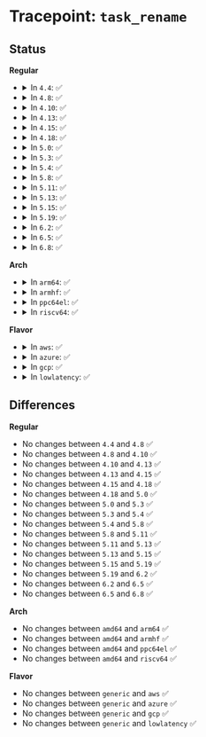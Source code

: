 # Tracepoint: <code>task_rename</code>

## Status
<b>Regular</b>
<ul>
<li>
<details>
<summary>In <code>4.4</code>: ✅</summary>

Event:

```c
struct trace_event_raw_task_rename {
    struct trace_entry ent;
    pid_t pid;
    char oldcomm[16];
    char newcomm[16];
    short int oom_score_adj;
    char __data[0];
};
```
Function:

```c
void trace_event_raw_event_task_rename(void *__data, struct task_struct *task, const char *comm);
```
</details>
</li>
<li>
<details>
<summary>In <code>4.8</code>: ✅</summary>

Event:

```c
struct trace_event_raw_task_rename {
    struct trace_entry ent;
    pid_t pid;
    char oldcomm[16];
    char newcomm[16];
    short int oom_score_adj;
    char __data[0];
};
```
Function:

```c
void trace_event_raw_event_task_rename(void *__data, struct task_struct *task, const char *comm);
```
</details>
</li>
<li>
<details>
<summary>In <code>4.10</code>: ✅</summary>

Event:

```c
struct trace_event_raw_task_rename {
    struct trace_entry ent;
    pid_t pid;
    char oldcomm[16];
    char newcomm[16];
    short int oom_score_adj;
    char __data[0];
};
```
Function:

```c
void trace_event_raw_event_task_rename(void *__data, struct task_struct *task, const char *comm);
```
</details>
</li>
<li>
<details>
<summary>In <code>4.13</code>: ✅</summary>

Event:

```c
struct trace_event_raw_task_rename {
    struct trace_entry ent;
    pid_t pid;
    char oldcomm[16];
    char newcomm[16];
    short int oom_score_adj;
    char __data[0];
};
```
Function:

```c
void trace_event_raw_event_task_rename(void *__data, struct task_struct *task, const char *comm);
```
</details>
</li>
<li>
<details>
<summary>In <code>4.15</code>: ✅</summary>

Event:

```c
struct trace_event_raw_task_rename {
    struct trace_entry ent;
    pid_t pid;
    char oldcomm[16];
    char newcomm[16];
    short int oom_score_adj;
    char __data[0];
};
```
Function:

```c
void trace_event_raw_event_task_rename(void *__data, struct task_struct *task, const char *comm);
```
</details>
</li>
<li>
<details>
<summary>In <code>4.18</code>: ✅</summary>

Event:

```c
struct trace_event_raw_task_rename {
    struct trace_entry ent;
    pid_t pid;
    char oldcomm[16];
    char newcomm[16];
    short int oom_score_adj;
    char __data[0];
};
```
Function:

```c
void trace_event_raw_event_task_rename(void *__data, struct task_struct *task, const char *comm);
```
</details>
</li>
<li>
<details>
<summary>In <code>5.0</code>: ✅</summary>

Event:

```c
struct trace_event_raw_task_rename {
    struct trace_entry ent;
    pid_t pid;
    char oldcomm[16];
    char newcomm[16];
    short int oom_score_adj;
    char __data[0];
};
```
Function:

```c
void trace_event_raw_event_task_rename(void *__data, struct task_struct *task, const char *comm);
```
</details>
</li>
<li>
<details>
<summary>In <code>5.3</code>: ✅</summary>

Event:

```c
struct trace_event_raw_task_rename {
    struct trace_entry ent;
    pid_t pid;
    char oldcomm[16];
    char newcomm[16];
    short int oom_score_adj;
    char __data[0];
};
```
Function:

```c
void trace_event_raw_event_task_rename(void *__data, struct task_struct *task, const char *comm);
```
</details>
</li>
<li>
<details>
<summary>In <code>5.4</code>: ✅</summary>

Event:

```c
struct trace_event_raw_task_rename {
    struct trace_entry ent;
    pid_t pid;
    char oldcomm[16];
    char newcomm[16];
    short int oom_score_adj;
    char __data[0];
};
```
Function:

```c
void trace_event_raw_event_task_rename(void *__data, struct task_struct *task, const char *comm);
```
</details>
</li>
<li>
<details>
<summary>In <code>5.8</code>: ✅</summary>

Event:

```c
struct trace_event_raw_task_rename {
    struct trace_entry ent;
    pid_t pid;
    char oldcomm[16];
    char newcomm[16];
    short int oom_score_adj;
    char __data[0];
};
```
Function:

```c
void trace_event_raw_event_task_rename(void *__data, struct task_struct *task, const char *comm);
```
</details>
</li>
<li>
<details>
<summary>In <code>5.11</code>: ✅</summary>

Event:

```c
struct trace_event_raw_task_rename {
    struct trace_entry ent;
    pid_t pid;
    char oldcomm[16];
    char newcomm[16];
    short int oom_score_adj;
    char __data[0];
};
```
Function:

```c
void trace_event_raw_event_task_rename(void *__data, struct task_struct *task, const char *comm);
```
</details>
</li>
<li>
<details>
<summary>In <code>5.13</code>: ✅</summary>

Event:

```c
struct trace_event_raw_task_rename {
    struct trace_entry ent;
    pid_t pid;
    char oldcomm[16];
    char newcomm[16];
    short int oom_score_adj;
    char __data[0];
};
```
Function:

```c
void trace_event_raw_event_task_rename(void *__data, struct task_struct *task, const char *comm);
```
</details>
</li>
<li>
<details>
<summary>In <code>5.15</code>: ✅</summary>

Event:

```c
struct trace_event_raw_task_rename {
    struct trace_entry ent;
    pid_t pid;
    char oldcomm[16];
    char newcomm[16];
    short int oom_score_adj;
    char __data[0];
};
```
Function:

```c
void trace_event_raw_event_task_rename(void *__data, struct task_struct *task, const char *comm);
```
</details>
</li>
<li>
<details>
<summary>In <code>5.19</code>: ✅</summary>

Event:

```c
struct trace_event_raw_task_rename {
    struct trace_entry ent;
    pid_t pid;
    char oldcomm[16];
    char newcomm[16];
    short int oom_score_adj;
    char __data[0];
};
```
Function:

```c
void trace_event_raw_event_task_rename(void *__data, struct task_struct *task, const char *comm);
```
</details>
</li>
<li>
<details>
<summary>In <code>6.2</code>: ✅</summary>

Event:

```c
struct trace_event_raw_task_rename {
    struct trace_entry ent;
    pid_t pid;
    char oldcomm[16];
    char newcomm[16];
    short int oom_score_adj;
    char __data[0];
};
```
Function:

```c
void trace_event_raw_event_task_rename(void *__data, struct task_struct *task, const char *comm);
```
</details>
</li>
<li>
<details>
<summary>In <code>6.5</code>: ✅</summary>

Event:

```c
struct trace_event_raw_task_rename {
    struct trace_entry ent;
    pid_t pid;
    char oldcomm[16];
    char newcomm[16];
    short int oom_score_adj;
    char __data[0];
};
```
Function:

```c
void trace_event_raw_event_task_rename(void *__data, struct task_struct *task, const char *comm);
```
</details>
</li>
<li>
<details>
<summary>In <code>6.8</code>: ✅</summary>

Event:

```c
struct trace_event_raw_task_rename {
    struct trace_entry ent;
    pid_t pid;
    char oldcomm[16];
    char newcomm[16];
    short int oom_score_adj;
    char __data[0];
};
```
Function:

```c
void trace_event_raw_event_task_rename(void *__data, struct task_struct *task, const char *comm);
```
</details>
</li>
</ul>
<b>Arch</b>
<ul>
<li>
<details>
<summary>In <code>arm64</code>: ✅</summary>

Event:

```c
struct trace_event_raw_task_rename {
    struct trace_entry ent;
    pid_t pid;
    char oldcomm[16];
    char newcomm[16];
    short int oom_score_adj;
    char __data[0];
};
```
Function:

```c
void trace_event_raw_event_task_rename(void *__data, struct task_struct *task, const char *comm);
```
</details>
</li>
<li>
<details>
<summary>In <code>armhf</code>: ✅</summary>

Event:

```c
struct trace_event_raw_task_rename {
    struct trace_entry ent;
    pid_t pid;
    char oldcomm[16];
    char newcomm[16];
    short int oom_score_adj;
    char __data[0];
};
```
Function:

```c
void trace_event_raw_event_task_rename(void *__data, struct task_struct *task, const char *comm);
```
</details>
</li>
<li>
<details>
<summary>In <code>ppc64el</code>: ✅</summary>

Event:

```c
struct trace_event_raw_task_rename {
    struct trace_entry ent;
    pid_t pid;
    char oldcomm[16];
    char newcomm[16];
    short int oom_score_adj;
    char __data[0];
};
```
Function:

```c
void trace_event_raw_event_task_rename(void *__data, struct task_struct *task, const char *comm);
```
</details>
</li>
<li>
<details>
<summary>In <code>riscv64</code>: ✅</summary>

Event:

```c
struct trace_event_raw_task_rename {
    struct trace_entry ent;
    pid_t pid;
    char oldcomm[16];
    char newcomm[16];
    short int oom_score_adj;
    char __data[0];
};
```
Function:

```c
void trace_event_raw_event_task_rename(void *__data, struct task_struct *task, const char *comm);
```
</details>
</li>
</ul>
<b>Flavor</b>
<ul>
<li>
<details>
<summary>In <code>aws</code>: ✅</summary>

Event:

```c
struct trace_event_raw_task_rename {
    struct trace_entry ent;
    pid_t pid;
    char oldcomm[16];
    char newcomm[16];
    short int oom_score_adj;
    char __data[0];
};
```
Function:

```c
void trace_event_raw_event_task_rename(void *__data, struct task_struct *task, const char *comm);
```
</details>
</li>
<li>
<details>
<summary>In <code>azure</code>: ✅</summary>

Event:

```c
struct trace_event_raw_task_rename {
    struct trace_entry ent;
    pid_t pid;
    char oldcomm[16];
    char newcomm[16];
    short int oom_score_adj;
    char __data[0];
};
```
Function:

```c
void trace_event_raw_event_task_rename(void *__data, struct task_struct *task, const char *comm);
```
</details>
</li>
<li>
<details>
<summary>In <code>gcp</code>: ✅</summary>

Event:

```c
struct trace_event_raw_task_rename {
    struct trace_entry ent;
    pid_t pid;
    char oldcomm[16];
    char newcomm[16];
    short int oom_score_adj;
    char __data[0];
};
```
Function:

```c
void trace_event_raw_event_task_rename(void *__data, struct task_struct *task, const char *comm);
```
</details>
</li>
<li>
<details>
<summary>In <code>lowlatency</code>: ✅</summary>

Event:

```c
struct trace_event_raw_task_rename {
    struct trace_entry ent;
    pid_t pid;
    char oldcomm[16];
    char newcomm[16];
    short int oom_score_adj;
    char __data[0];
};
```
Function:

```c
void trace_event_raw_event_task_rename(void *__data, struct task_struct *task, const char *comm);
```
</details>
</li>
</ul>

## Differences
<b>Regular</b>
<ul>
<li>
No changes between <code>4.4</code> and <code>4.8</code> ✅
</li>
<li>
No changes between <code>4.8</code> and <code>4.10</code> ✅
</li>
<li>
No changes between <code>4.10</code> and <code>4.13</code> ✅
</li>
<li>
No changes between <code>4.13</code> and <code>4.15</code> ✅
</li>
<li>
No changes between <code>4.15</code> and <code>4.18</code> ✅
</li>
<li>
No changes between <code>4.18</code> and <code>5.0</code> ✅
</li>
<li>
No changes between <code>5.0</code> and <code>5.3</code> ✅
</li>
<li>
No changes between <code>5.3</code> and <code>5.4</code> ✅
</li>
<li>
No changes between <code>5.4</code> and <code>5.8</code> ✅
</li>
<li>
No changes between <code>5.8</code> and <code>5.11</code> ✅
</li>
<li>
No changes between <code>5.11</code> and <code>5.13</code> ✅
</li>
<li>
No changes between <code>5.13</code> and <code>5.15</code> ✅
</li>
<li>
No changes between <code>5.15</code> and <code>5.19</code> ✅
</li>
<li>
No changes between <code>5.19</code> and <code>6.2</code> ✅
</li>
<li>
No changes between <code>6.2</code> and <code>6.5</code> ✅
</li>
<li>
No changes between <code>6.5</code> and <code>6.8</code> ✅
</li>
</ul>
<b>Arch</b>
<ul>
<li>
No changes between <code>amd64</code> and <code>arm64</code> ✅
</li>
<li>
No changes between <code>amd64</code> and <code>armhf</code> ✅
</li>
<li>
No changes between <code>amd64</code> and <code>ppc64el</code> ✅
</li>
<li>
No changes between <code>amd64</code> and <code>riscv64</code> ✅
</li>
</ul>
<b>Flavor</b>
<ul>
<li>
No changes between <code>generic</code> and <code>aws</code> ✅
</li>
<li>
No changes between <code>generic</code> and <code>azure</code> ✅
</li>
<li>
No changes between <code>generic</code> and <code>gcp</code> ✅
</li>
<li>
No changes between <code>generic</code> and <code>lowlatency</code> ✅
</li>
</ul>
